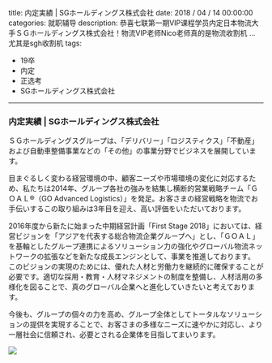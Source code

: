 title: 内定実績 | SGホールディングス株式会社
date: 2018 / 04 / 14 00:00:00
categories: 就职辅导
description: 恭喜七联第一期VIP课程学员内定日本物流大手ＳＧホールディングス株式会社！物流VIP老师Nico老师真的是物流收割机 ... 尤其是sgh收割机
tags: 
- 19卒
- 内定
- 正选考
- SGホールディングス株式会社

---

### 内定実績 | SGホールディングス株式会社

ＳＧホールディングスグループは、「デリバリー」「ロジスティクス」「不動産」および自動車整備事業などの「その他」の事業分野でビジネスを展開しています。

目まぐるしく変わる経営環境の中、顧客ニーズや市場環境の変化に対応するため、私たちは2014年、グループ各社の強みを結集し横断的営業戦略チーム「ＧＯＡＬ®（GO Advanced Logistics）」を発足。お客さまの経営戦略を物流でお手伝いするこの取り組みは3年目を迎え、高い評価をいただいております。

2016年度から新たに始まった中期経営計画「First Stage 2018」においては、経営ビジョンを「アジアを代表する総合物流企業グループへ」とし、「ＧＯＡＬ」を基軸としたグループ連携によるソリューション力の強化やグローバル物流ネットワークの拡張などを新たな成長エンジンとして、事業を推進しております。
このビジョンの実現のためには、優れた人材と労働力を継続的に確保することが必要です。適切な採用・教育・人材マネジメントの制度を整備し、人材活用の多様化を図ることで、真のグローバル企業へと進化していきたいと考えております。

今後も、グループの個々の力を高め、グループ全体としてトータルなソリューションの提供を実現することで、お客さまの多様なニーズに速やかに対応し、より一層社会に信頼され、必要とされる企業体を目指してまいります。


![](http://wx4.sinaimg.cn/mw690/a9a40e85gy1fqbltphy0zj20u0192gq5.jpg)